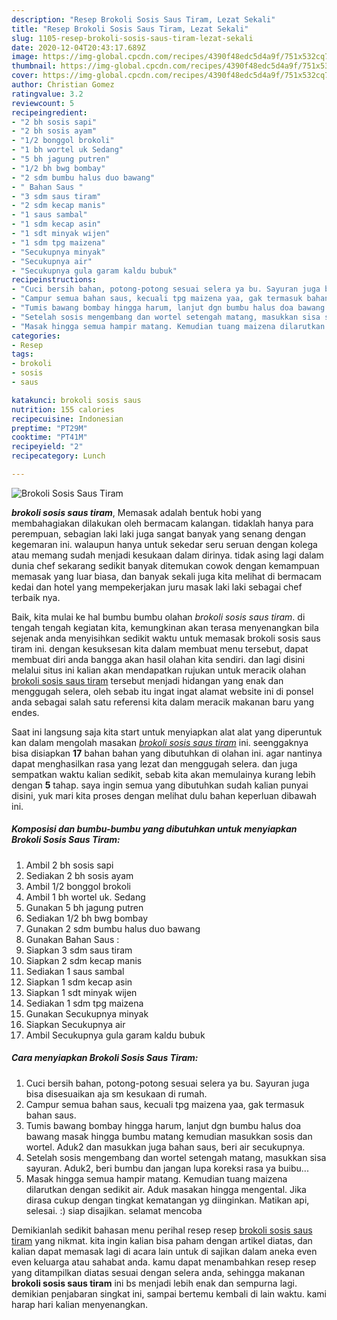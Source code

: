 ```yaml
---
description: "Resep Brokoli Sosis Saus Tiram, Lezat Sekali"
title: "Resep Brokoli Sosis Saus Tiram, Lezat Sekali"
slug: 1105-resep-brokoli-sosis-saus-tiram-lezat-sekali
date: 2020-12-04T20:43:17.689Z
image: https://img-global.cpcdn.com/recipes/4390f48edc5d4a9f/751x532cq70/brokoli-sosis-saus-tiram-foto-resep-utama.jpg
thumbnail: https://img-global.cpcdn.com/recipes/4390f48edc5d4a9f/751x532cq70/brokoli-sosis-saus-tiram-foto-resep-utama.jpg
cover: https://img-global.cpcdn.com/recipes/4390f48edc5d4a9f/751x532cq70/brokoli-sosis-saus-tiram-foto-resep-utama.jpg
author: Christian Gomez
ratingvalue: 3.2
reviewcount: 5
recipeingredient:
- "2 bh sosis sapi"
- "2 bh sosis ayam"
- "1/2 bonggol brokoli"
- "1 bh wortel uk Sedang"
- "5 bh jagung putren"
- "1/2 bh bwg bombay"
- "2 sdm bumbu halus duo bawang"
- " Bahan Saus "
- "3 sdm saus tiram"
- "2 sdm kecap manis"
- "1 saus sambal"
- "1 sdm kecap asin"
- "1 sdt minyak wijen"
- "1 sdm tpg maizena"
- "Secukupnya minyak"
- "Secukupnya air"
- "Secukupnya gula garam kaldu bubuk"
recipeinstructions:
- "Cuci bersih bahan, potong-potong sesuai selera ya bu. Sayuran juga bisa disesuaikan aja sm kesukaan di rumah."
- "Campur semua bahan saus, kecuali tpg maizena yaa, gak termasuk bahan saus."
- "Tumis bawang bombay hingga harum, lanjut dgn bumbu halus doa bawang masak hingga bumbu matang kemudian masukkan sosis dan wortel. Aduk2 dan masukkan juga bahan saus, beri air secukupnya."
- "Setelah sosis mengembang dan wortel setengah matang, masukkan sisa sayuran. Aduk2, beri bumbu dan jangan lupa koreksi rasa ya buibu..."
- "Masak hingga semua hampir matang. Kemudian tuang maizena dilarutkan dengan sedikit air. Aduk masakan hingga mengental. Jika dirasa cukup dengan tingkat kematangan yg diinginkan. Matikan api, selesai. :) siap disajikan. selamat mencoba"
categories:
- Resep
tags:
- brokoli
- sosis
- saus

katakunci: brokoli sosis saus 
nutrition: 155 calories
recipecuisine: Indonesian
preptime: "PT29M"
cooktime: "PT41M"
recipeyield: "2"
recipecategory: Lunch

---
```



![Brokoli Sosis Saus Tiram](https://img-global.cpcdn.com/recipes/4390f48edc5d4a9f/751x532cq70/brokoli-sosis-saus-tiram-foto-resep-utama.jpg)

<b><i>brokoli sosis saus tiram</i></b>, Memasak adalah bentuk hobi yang membahagiakan dilakukan oleh bermacam kalangan. tidaklah hanya para perempuan, sebagian laki laki juga sangat banyak yang senang dengan kegemaran ini. walaupun hanya untuk sekedar seru seruan dengan kolega atau memang sudah menjadi kesukaan dalam dirinya. tidak asing lagi dalam dunia chef sekarang sedikit banyak ditemukan cowok dengan kemampuan memasak yang luar biasa, dan banyak sekali juga kita melihat di bermacam kedai dan hotel yang mempekerjakan juru masak laki laki sebagai chef terbaik nya.



Baik, kita mulai ke hal bumbu bumbu olahan <i>brokoli sosis saus tiram</i>. di tengah tengah kegiatan kita, kemungkinan akan terasa menyenangkan bila sejenak anda menyisihkan sedikit waktu untuk memasak brokoli sosis saus tiram ini. dengan kesuksesan kita dalam membuat menu tersebut, dapat membuat diri anda bangga akan hasil olahan kita sendiri. dan lagi disini melalui situs ini kalian akan mendapatkan rujukan untuk meracik olahan <u>brokoli sosis saus tiram</u> tersebut menjadi hidangan yang enak dan menggugah selera, oleh sebab itu ingat ingat alamat website ini di ponsel anda sebagai salah satu referensi kita dalam meracik makanan baru yang endes.


Saat ini langsung saja kita start untuk menyiapkan alat alat yang diperuntuk kan dalam mengolah masakan <u><i>brokoli sosis saus tiram</i></u> ini. seenggaknya bisa disiapkan <b>17</b> bahan bahan yang dibutuhkan di olahan ini. agar nantinya dapat menghasilkan rasa yang lezat dan menggugah selera. dan juga sempatkan waktu kalian sedikit, sebab kita akan memulainya kurang lebih dengan <b>5</b> tahap. saya ingin semua yang dibutuhkan sudah kalian punyai disini, yuk mari kita proses dengan melihat dulu bahan keperluan dibawah ini.

<!--inarticleads1-->

##### Komposisi dan bumbu-bumbu yang dibutuhkan untuk menyiapkan Brokoli Sosis Saus Tiram:

1. Ambil 2 bh sosis sapi
1. Sediakan 2 bh sosis ayam
1. Ambil 1/2 bonggol brokoli
1. Ambil 1 bh wortel uk. Sedang
1. Gunakan 5 bh jagung putren
1. Sediakan 1/2 bh bwg bombay
1. Gunakan 2 sdm bumbu halus duo bawang
1. Gunakan  Bahan Saus :
1. Siapkan 3 sdm saus tiram
1. Siapkan 2 sdm kecap manis
1. Sediakan 1 saus sambal
1. Siapkan 1 sdm kecap asin
1. Siapkan 1 sdt minyak wijen
1. Sediakan 1 sdm tpg maizena
1. Gunakan Secukupnya minyak
1. Siapkan Secukupnya air
1. Ambil Secukupnya gula garam kaldu bubuk




<!--inarticleads2-->

##### Cara menyiapkan Brokoli Sosis Saus Tiram:

1. Cuci bersih bahan, potong-potong sesuai selera ya bu. Sayuran juga bisa disesuaikan aja sm kesukaan di rumah.
1. Campur semua bahan saus, kecuali tpg maizena yaa, gak termasuk bahan saus.
1. Tumis bawang bombay hingga harum, lanjut dgn bumbu halus doa bawang masak hingga bumbu matang kemudian masukkan sosis dan wortel. Aduk2 dan masukkan juga bahan saus, beri air secukupnya.
1. Setelah sosis mengembang dan wortel setengah matang, masukkan sisa sayuran. Aduk2, beri bumbu dan jangan lupa koreksi rasa ya buibu...
1. Masak hingga semua hampir matang. Kemudian tuang maizena dilarutkan dengan sedikit air. Aduk masakan hingga mengental. Jika dirasa cukup dengan tingkat kematangan yg diinginkan. Matikan api, selesai. :) siap disajikan. selamat mencoba




Demikianlah sedikit bahasan menu perihal resep resep <u>brokoli sosis saus tiram</u> yang nikmat. kita ingin kalian bisa paham dengan artikel diatas, dan kalian dapat memasak lagi di acara lain untuk di sajikan dalam aneka even even keluarga atau sahabat anda. kamu dapat menambahkan resep resep yang ditampilkan diatas sesuai dengan selera anda, sehingga makanan <b>brokoli sosis saus tiram</b> ini bs menjadi lebih enak dan sempurna lagi. demikian penjabaran singkat ini, sampai bertemu kembali di lain waktu. kami harap hari kalian menyenangkan.
